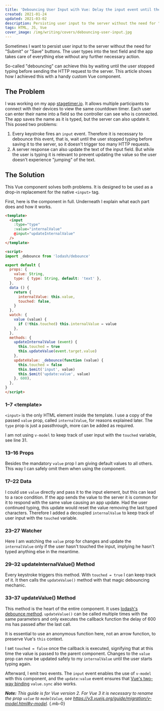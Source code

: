 ```yaml
---
title: 'Debouncing User Input with Vue: Delay the input event until the user stops typing'
created: 2021-01-24
updated: 2021-03-02
description: Persisting user input to the server without the need for "Submit" or "Save" buttons but as the user types. So-called "debouncing" can achieve this by waiting until the user stopped typing before sending the HTTP request to the server.
tags: HTML, JS, Vue
cover_image: /img/writing/covers/debouncing-user-input.jpg
---
```


Sometimes I want to persist user input to the server without the need for "Submit" or "Save" buttons. The user types into the text field and the app takes care of everything else without any further necessary action.

So-called "debouncing" can achieve this by waiting until the user stopped typing before sending the HTTP request to the server. This article shows how I achieved this with a handy custom Vue component.

## The Problem

I was working on my app [stagetimer.io](https://stagetimer.io/). It allows multiple participants to connect with their devices to view the same countdown timer. Each user can enter their name into a field so the controller can see who is connected. The app saves the name as it is typed, but the server can also update it. This posed two problems:

1. Every keystroke fires an `input` event. Therefore it is necessary to debounce this event, that is, wait until the user stopped typing before saving it to the server, so it doesn't trigger too many HTTP requests.
2. A server response can also update the text of the input field. But while the user is typing it is relevant to prevent updating the value so the user doesn't experience "jumping" of the text.

## The Solution

This Vue component solves both problems. It is designed to be used as a drop-in replacement for the native `<input>` tag.

First, here is the component in full. Underneath I explain what each part does and how it works.

```html
<template>
  <input
    :type="type"
    :value="internalValue"
    @input="updateInternalValue"
  />
</template>

<script>
import _debounce from 'lodash/debounce'

export default {
  props: {
    value: String,
    type: { type: String, default: 'text' },
  },
  data () {
    return {
      internalValue: this.value,
      touched: false,
    }
  },
  watch: {
    value (value) {
      if (!this.touched) this.internalValue = value
    },
  },
  methods: {
    updateInternalValue (event) {
      this.touched = true
      this.updateValue(event.target.value)
    },
    updateValue: _debounce(function (value) {
      this.touched = false
      this.$emit('input', value)
      this.$emit('update:value', value)
    }, 600),
  },
}
</script>
```

### <span class="tag-dark">1–7</span> \<template>

`<input>` is the only HTML element inside the template. I use a copy of the passed `value` prop, called `internalValue`, for reasons explained later. The `type` prop is just a passthrough, more can be added as required.

I am not using `v-model` to keep track of user input with the `touched` variable, see line 31.

### <span class="tag-dark">13–16</span> Props

Besides the mandatory `value` prop I am giving default values to all others. This way I can safely omit them when using the component.

### <span class="tag-dark">17–22</span> Data

I could use `value` directly and pass it to the input element, but this can lead to a race condition. If the app sends the value to the server it is common for it to respond with the same value causing an app update. Had the user continued typing, this update would reset the value removing the last typed characters. Therefore I added a decoupled `internalValue` to keep track of user input with the `touched` variable.

### <span class="tag-dark">23–27</span> Watcher

Here I am watching the `value` prop for changes and update the `internalValue` only if the user hasn't touched the input, implying he hasn't typed anything else in the meantime.

### <span class="tag-dark">29–32</span> updateInternalValue() Method

Every keystroke triggers this method. With `touched = true` I can keep track of it. It then calls the `updateValue()` method with that magic debouncing mechanic.

### <span class="tag-dark">33–37</span> updateValue() Method

This method is the heart of the entire component. It uses [lodash's debounce method](https://lodash.com/docs/4#debounce). `updateValue()` can be called multiple times with the same parameters and only executes the callback function the delay of 600 ms has passed after the last call.

It is essential to use an anonymous function here, not an arrow function, to preserve Vue's `this` context.

I set `touched = false` once the callback is executed, signifying that at this time the value is passed to the parent component. Changes to the `value` prop can now be updated safely to my `internalValue` until the user starts typing again.

Afterward, I emit two events. The `input` event enables the use of `v-model` with this component, and the `update:value` event ensures that [Vue's two-way binding](https://vuejs.org/v2/guide/components-custom-events.html#sync-Modifier) `value.sync` also works.

<div class="bg-neutral-100 border border-neutral-200 rounded px-4 py-2" role="alert">

_**Note:** This guide is for Vue version 2. For Vue 3 it is necessary to rename the prop `value` to `modelValue`, see https://v3.vuejs.org/guide/migration/v-model.html#v-model._
{.mb-0}

</div>

